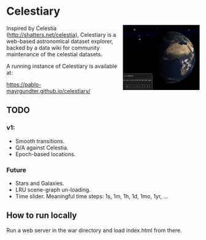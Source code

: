 # Celestiary
<img src="war/ss.png" width="200" align="right"/>

Inspired by Celestia (http://shatters.net/celestia), Celestiary is a
web-based astronomical dataset explorer, backed by a data wiki for
community maintenance of the celestial datasets.

A running instance of Celestiary is available at:

https://pablo-mayrgundter.github.io/celestiary/

## TODO
### v1:
- Smooth transitions.
- Q/A against Celestia.
- Epoch-based locations.

### Future
- Stars and Galaxies.
- LRU scene-graph un-loading.
- Time slider.  Meaningful time steps: 1s, 1m, 1h, 1d, 1mo, 1yr, ...

## How to run locally

Run a web server in the war directory and load index.html from there.
